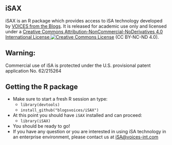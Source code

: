 ## iSAX
iSAX is an R package which provides access to iSA technology developed by <a href="http://www.voices-int.com" target="_new">VOICES from the Blogs</a>. It is released for academic use only and licensed under a <a rel="license" href="http://creativecommons.org/licenses/by-nc-nd/4.0/" target="_new">Creative Commons Attribution-NonCommercial-NoDerivatives 4.0 International License <img alt="Creative Commons License" style="border-width:0" src="https://i.creativecommons.org/l/by-nc-nd/4.0/88x31.png" /></a> (CC BY-NC-ND 4.0).


## Warning:
Commercial use of iSA is protected under the U.S. provisional patent application No. 62/215264

## Getting the R package
- Make sure to start a fresh R session an type:
  - `library(devtools)`
  - `install_github("blogsvoices/iSAX")`
- At this point you should have `iSAX` installed and can proceed:
  - `library(iSAX)`
- You should be ready to go!
- If you have any question or you are interested in using iSA technology in an enterprise environment, please contact us at iSA@voices-int.com

